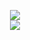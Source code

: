 
<p align="center">
<image src="https://i.imgur.com/OEESPtz.gif">
  <br>
<image src="https://i.pinimg.com/originals/2f/cd/a1/2fcda157d85d927be9f9a7a371426b40.gif">









<!--
**deathdelivery/deathdelivery** is a ✨ _special_ ✨ repository because its `README.md` (this file) appears on your GitHub profile.

Here are some ideas to get you started:

- 🔭 I’m currently working on ...
- 🌱 I’m currently learning ...
- 👯 I’m looking to collaborate on ...
- 🤔 I’m looking for help with ...
- 💬 Ask me about ...
- 📫 How to reach me: ...
- 😄 Pronouns: ...
- ⚡ Fun fact: ...
-->
